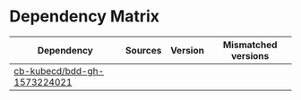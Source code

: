 # Dependency Matrix

Dependency | Sources | Version | Mismatched versions
---------- | ------- | ------- | -------------------
[cb-kubecd/bdd-gh-1573224021](https://github.com/cb-kubecd/bdd-gh-1573224021.git) |  | []() | 
